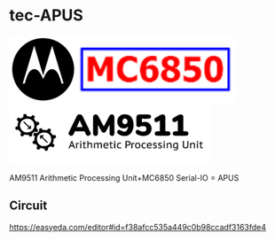 # tec-APUS

![](https://github.com/SteveJustin1963/tec-APUS/blob/master/pics/mc6850.png) 
![](https://github.com/SteveJustin1963/tec-APUS/blob/master/pics/am9511%20logo.png)

AM9511 Arithmetic Processing Unit+MC6850 Serial-IO = APUS

## Circuit
https://easyeda.com/editor#id=f38afcc535a449c0b98ccadf3163fde4

 

